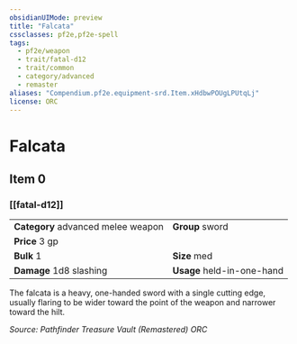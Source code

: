 ```yaml
---
obsidianUIMode: preview
title: "Falcata"
cssclasses: pf2e,pf2e-spell
tags:
  - pf2e/weapon
  - trait/fatal-d12
  - trait/common
  - category/advanced
  - remaster
aliases: "Compendium.pf2e.equipment-srd.Item.xHdbwPOUgLPUtqLj"
license: ORC
---
```

# Falcata
## Item 0
### [[fatal-d12]]

|  |  |
| -- | -- |
| **Category** advanced melee weapon | **Group** sword |
| **Price** 3 gp |  |
| **Bulk** 1 | **Size** med |
| **Damage** 1d8 slashing  | **Usage** held-in-one-hand |



The falcata is a heavy, one-handed sword with a single cutting edge, usually flaring to be wider toward the point of the weapon and narrower toward the hilt.

*Source: Pathfinder Treasure Vault (Remastered)*
*ORC*